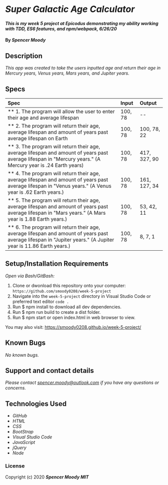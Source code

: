 # _Super Galactic Age Calculator_

#### _This is my week 5 project at Epicodus demonstrating my ability working with TDD, ES6 features, and npm/webpack, 6/26/20_

#### By _**Spencer Moody**_

## Description

_This app was created to take the users inputted age and return their age in Mercury years, Venus years, Mars years, and Jupiter years._

## Specs

| Spec | Input | Output |
| :-------------      | :------------- | :------------- |
| ** 1. The program will allow the user to enter their age and average lifespan | 100, 78 | -- |
| ** 2. The program will return their age, average lifespan and amount of years past average lifespan on Earth | 100, 78 | 100, 78, 22 |
| ** 3. The program will return their age, average lifespan and amount of years past average lifespan in "Mercury years." (A Mercury year is .24 Earth years) | 100, 78 | 417, 327, 90 |
| ** 4. The program will return their age, average lifespan and amount of years past average lifespan in "Venus years." (A Venus year is .62 Earth years.) | 100, 78 | 161, 127, 34 |
| ** 5. The program will return their age, average lifespan and amount of years past average lifespan in "Mars years." (A Mars year is 1.88 Earth years.)| 100, 78 | 53, 42, 11 |
| ** 6. The program will return their age, average lifespan and amount of years past average lifespan in "Jupiter years." (A Jupiter year is 11.86 Earth years.) | 100, 78 | 8, 7, 1 |

## Setup/Installation Requirements

_Open via Bash/GitBash:_
1. Clone or dwonload this repository onto your computer:
`https://github.com/smoody0208/week-5-project`
2. Navigate into the `week-5-project` directory in Visual Studio Code or preferred text editor
`code .`
3. Run $ npm install to download all dev dependencies.
4. Run $ npm run build to create a dist folder.
5. Run $ npm start or open index.html in web browser to view.

You may also visit: https://smoody0208.github.io/week-5-project/

## Known Bugs

_No known bugs._

## Support and contact details

_Please contact spencer.moody@outlook.com if you have any questions or concerns._

## Technologies Used

* _GitHub_
* _HTML_
* _CSS_
* _BootStrap_
* _Visual Studio Code_
* _JavaScript_
* _jQuery_
* _Node_

### License

Copyright (c) 2020 **_Spencer Moody MIT_**